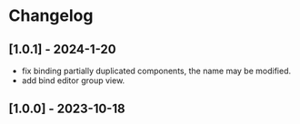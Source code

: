 # Changelog

## [1.0.1] - 2024-1-20
- fix binding partially duplicated components, the name may be modified.
- add bind editor group view.

## [1.0.0] - 2023-10-18